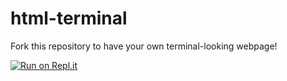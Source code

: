 # html-terminal
Fork this repository to have your own terminal-looking webpage!

[![Run on Repl.it](https://repl.it/badge/github/CRSpradlin/html-terminal)](https://repl.it/github/CRSpradlin/html-terminal)